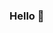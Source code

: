 ### Hello 👋

<!--
**kkg2001/kkg2001** is a ✨ _special_ ✨ repository because its `README.md` (this file) appears on your GitHub profile.

I’m currently a 2024 Computer science undergrad who loves Python and drawn towards core computer science domains like Theoretical Computer science...

Some more about you:
🔭I am a Github Global Campus Student
🌱 I am currenly a software enginnerig intern at OpenBootcamp
👯 I’m looking to collaborate on exciting Projects and Hackathons
📫How to reach me: https://www.linkedin.com/in/krishnakant23
😄 Pronouns: He/Him




